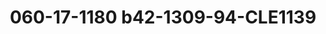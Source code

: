 ---
title: 060-17-1180 b42-1309-94-CLE1139
image: 060-17-1180 b42-1309-94-CLE1139.jpg
brand: sposo
layout: vestito
---